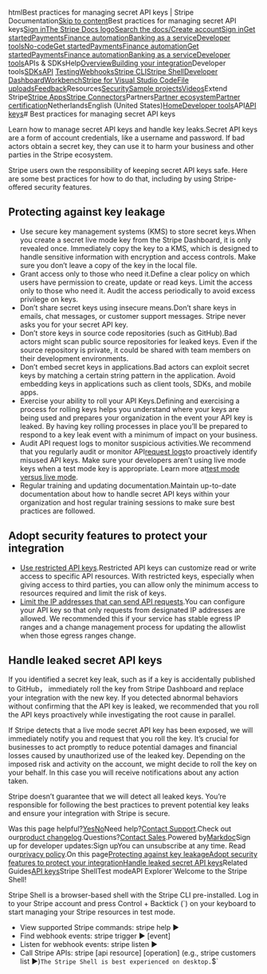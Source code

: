 htmlBest practices for managing secret API keys | Stripe Documentation[Skip to content](#main-content)Best practices for managing secret API keys[Sign in](https://dashboard.stripe.com/login?redirect=https%3A%2F%2Fdocs.stripe.com%2Fkeys-best-practices)[The Stripe Docs logo](/)[Search the docs/](#)[Create account](https://dashboard.stripe.com/register)[Sign in](https://dashboard.stripe.com/login?redirect=https%3A%2F%2Fdocs.stripe.com%2Fkeys-best-practices)[Get started](/get-started)[Payments](/payments)[Finance automation](/finance-automation)[Banking as a service](/financial-services)[Developer tools](/development)[No-code](/no-code)[Get started](/get-started)[Payments](/payments)[Finance automation](/finance-automation)[](#)[Get started](/get-started)[Payments](/payments)[Finance automation](/finance-automation)[Banking as a service](/financial-services)[Developer tools](/development)[](#)APIs & SDKsHelp[Overview](/docs/development)[Building your integration](#)Developer tools[SDKs](#)[API](#)
[Testing](#)[Webhooks](#)[Stripe CLI](#)[Stripe Shell](#)[Developer Dashboard](#)[Workbench](#)[Stripe for Visual Studio Code](/docs/stripe-vscode)[File uploads](/docs/file-upload)[Feedback](/docs/dev-tools-csat)Resources[Security](#)[Sample projects](#)[Videos](#)Extend Stripe[Stripe Apps](#)[Stripe Connectors](#)Partners[Partner ecosystem](/docs/partners)[Partner certification](/docs/partners/training-and-certification)NetherlandsEnglish (United States)[](#)[](#)[Home](/docs)[Developer tools](/docs/development)API[API keys](/docs/keys)# Best practices for managing secret API keys

Learn how to manage secret API keys and handle key leaks.Secret API keys are a form of account credentials, like a username and password. If bad actors obtain a secret key, they can use it to harm your business and other parties in the Stripe ecosystem.

Stripe users own the responsibility of keeping secret API keys safe. Here are some best practices for how to do that, including by using Stripe-offered security features.

## Protecting against key leakage

- Use secure key management systems (KMS) to store secret keys.When you create a secret live mode key from the Stripe Dashboard, it is only revealed once. Immediately copy the key to a KMS, which is designed to handle sensitive information with encryption and access controls. Make sure you don’t leave a copy of the key in the local file.
- Grant access only to those who need it.Define a clear policy on which users have permission to create, update or read keys. Limit the access only to those who need it. Audit the access periodically to avoid excess privilege on keys.
- Don’t share secret keys using insecure means.Don’t share keys in emails, chat messages, or customer support messages. Stripe never asks you for your secret API key.
- Don’t store keys in source code repositories (such as GitHub).Bad actors might scan public source repositories for leaked keys. Even if the source repository is private, it could be shared with team members on their development environments.
- Don’t embed secret keys in applications.Bad actors can exploit secret keys by matching a certain string pattern in the application. Avoid embedding keys in applications such as client tools, SDKs, and mobile apps.
- Exercise your ability to roll your API Keys.Defining and exercising a process for rolling keys helps you understand where your keys are being used and prepares your organization in the event your API key is leaked. By having key rolling processes in place you’ll be prepared to respond to a key leak event with a minimum of impact on your business.
- Audit API request logs to monitor suspicious activities.We recommend that you regularly audit or monitor API[request logs](/development/dashboard/request-logs)to proactively identify misused API keys. Make sure your developers aren’t using live mode keys when a test mode key is appropriate. Learn more at[test mode versus live mode](/keys#test-live-modes).
- Regular training and updating documentation.Maintain up-to-date documentation about how to handle secret API keys within your organization and host regular training sessions to make sure best practices are followed.

## Adopt security features to protect your integration

- [Use restricted API keys](/keys#limit-access).Restricted API keys can customize read or write access to specific API resources. With restricted keys, especially when giving access to third parties, you can allow only the minimum access to resources required and limit the risk of keys.
- [Limit the IP addresses that can send API requests](/keys#ip-allowlist).You can configure your API key so that only requests from designated IP addresses are allowed. We recommended this if your service has stable egress IP ranges and a change management process for updating the allowlist when those egress ranges change.

## Handle leaked secret API keys

If you identified a secret key leak, such as if a key is accidentally published to GitHub， immediately roll the key from Stripe Dashboard and replace your integration with the new key. If you detected abnormal behaviors without confirming that the API key is leaked, we recommended that you roll the API keys proactively while investigating the root cause in parallel.

If Stripe detects that a live mode secret API key has been exposed, we will immediately notify you and request that you roll the key. It’s crucial for businesses to act promptly to reduce potential damages and financial losses caused by unauthorized use of the leaked key. Depending on the imposed risk and activity on the account, we might decide to roll the key on your behalf. In this case you will receive notifications about any action taken.

Stripe doesn’t guarantee that we will detect all leaked keys. You’re responsible for following the best practices to prevent potential key leaks and ensure your integration with Stripe is secure.

Was this page helpful?[Yes](#)[No](#)Need help?[Contact Support](https://support.stripe.com/).Check out our[product changelog](https://stripe.com/blog/changelog).Questions?[Contact Sales](https://stripe.com/contact/sales).Powered by[Markdoc](https://markdoc.dev)Sign up for developer updates:Sign upYou can unsubscribe at any time. Read our[privacy policy](https://stripe.com/privacy).On this page[Protecting against key leakage](#protecting-against-key-leakage)[Adopt security features to protect your integration](#adopting-security-features)[Handle leaked secret API keys](#handling-leaked-keys)Related Guides[API keys](/docs/keys)Stripe ShellTest modeAPI Explorer[](https://stripe.com/docs/stripe-cli#install)`Welcome to the Stripe Shell!

Stripe Shell is a browser-based shell with the Stripe CLI pre-installed. Log in to your
Stripe account and press Control + Backtick (`) on your keyboard to start managing your Stripe
resources in test mode.

- View supported Stripe commands: stripe help ▶️
- Find webhook events: stripe trigger ▶️ [event]
- Listen for webhook events: stripe listen ▶
- Call Stripe APIs: stripe [api resource] [operation] (e.g., stripe customers list ▶️)`The Stripe Shell is best experienced on desktop.`$`